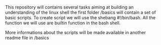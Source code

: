 This repository will contains several tasks aiming at building an understanding of the linux shell
the first folder /basics will contain a set of basic scripts.
To create script we will use the shebang #!/bin/bash.
All the function we will use are builtin function in the bash shell.

More informations about the scripts will be made available in another readme file in /basics
 
